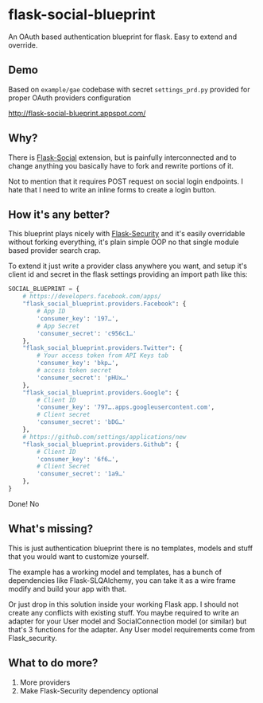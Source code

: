 flask-social-blueprint
======================

An OAuth based authentication blueprint for flask. Easy to extend and override.

## Demo

Based on `example/gae` codebase with secret `settings_prd.py` provided for
proper OAuth providers configuration

http://flask-social-blueprint.appspot.com/

## Why?

There is [Flask-Social](https://pythonhosted.org/Flask-Social/) extension,
but is painfully interconnected and to change anything you basically have
to fork and rewrite portions of it.

Not to mention that it requires POST request on social login endpoints.
I hate that I need to write an inline forms to create a login button.

## How it's any better?

This blueprint plays nicely with [Flask-Security](https://pythonhosted.org/Flask-Security/)
and it's easily overridable without forking everything, it's plain simple
OOP no that single module based provider search crap.

To extend it just write a provider class anywhere you want, and setup it's
client id and secret in the flask settings providing an import path like this:

```python
SOCIAL_BLUEPRINT = {
    # https://developers.facebook.com/apps/
    "flask_social_blueprint.providers.Facebook": {
        # App ID
        'consumer_key': '197…',
        # App Secret
        'consumer_secret': 'c956c1…'
    },
    "flask_social_blueprint.providers.Twitter": {
        # Your access token from API Keys tab
        'consumer_key': 'bkp…',
        # access token secret
        'consumer_secret': 'pHUx…'
    },
    "flask_social_blueprint.providers.Google": {
        # Client ID
        'consumer_key': '797….apps.googleusercontent.com',
        # Client secret
        'consumer_secret': 'bDG…'
    },
    # https://github.com/settings/applications/new
    "flask_social_blueprint.providers.Github": {
        # Client ID
        'consumer_key': '6f6…',
        # Client Secret
        'consumer_secret': '1a9…'
    },
}
```

Done! No

## What's missing?

This is just authentication blueprint there is no templates, models and stuff
that you would want to customize yourself.

The example has a working model and templates, has a bunch of dependencies like
Flask-SLQAlchemy, you can take it as a wire frame modify and build your app
with that.

Or just drop in this solution inside your working Flask app.
I should not create any conflicts with existing stuff. You maybe required to write
an adapter for your User model and SocialConnection model (or similar) but
that's 3 functions for the adapter. Any User model requirements come
from Flask_security.

## What to do more?

1. More providers
2. Make Flask-Security dependency optional


